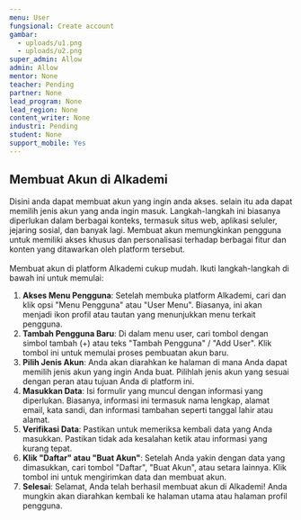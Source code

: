 ```yaml
---
menu: User
fungsional: Create account
gambar:
  - uploads/u1.png
  - uploads/u2.png
super_admin: Allow
admin: Allow
mentor: None
teacher: Pending
partner: None
lead_program: None
lead_region: None
content_writer: None
industri: Pending
student: None
support_mobile: Yes
---
```

## Membuat Akun di Alkademi

D﻿isini anda dapat membuat akun yang ingin anda akses. selain itu ada dapat memilih jenis akun yang anda i﻿ngin masuk. Langkah-langkah ini biasanya diperlukan dalam berbagai konteks, termasuk situs web, aplikasi seluler, jejaring sosial, dan banyak lagi. Membuat akun memungkinkan pengguna untuk memiliki akses khusus dan personalisasi terhadap berbagai fitur dan konten yang ditawarkan oleh platform tersebut.\
\
Membuat akun di platform Alkademi cukup mudah. Ikuti langkah-langkah di bawah ini untuk memulai:

1. **Akses Menu Pengguna**: Setelah membuka platform Alkademi, cari dan klik opsi "Menu Pengguna" atau "User Menu". Biasanya, ini akan menjadi ikon profil atau tautan yang menunjukkan menu terkait pengguna.
2. **Tambah Pengguna Baru**: Di dalam menu user, cari tombol dengan simbol tambah (+) atau teks "Tambah Pengguna" / "Add User". Klik tombol ini untuk memulai proses pembuatan akun baru.
3. **Pilih Jenis Akun**: Anda akan diarahkan ke halaman di mana Anda dapat memilih jenis akun yang ingin Anda buat. Pilihlah jenis akun yang sesuai dengan peran atau tujuan Anda di platform ini.
4. **Masukkan Data**: Isi formulir yang muncul dengan informasi yang diperlukan. Biasanya, informasi ini termasuk nama lengkap, alamat email, kata sandi, dan informasi tambahan seperti tanggal lahir atau alamat.
5. **Verifikasi Data**: Pastikan untuk memeriksa kembali data yang Anda masukkan. Pastikan tidak ada kesalahan ketik atau informasi yang kurang tepat.
6. **Klik "Daftar" atau "Buat Akun"**: Setelah Anda yakin dengan data yang dimasukkan, cari tombol "Daftar", "Buat Akun", atau setara lainnya. Klik tombol ini untuk mengirimkan data dan membuat akun.
7. **Selesai**: Selamat, Anda telah berhasil membuat akun di Alkademi! Anda mungkin akan diarahkan kembali ke halaman utama atau halaman profil pengguna.